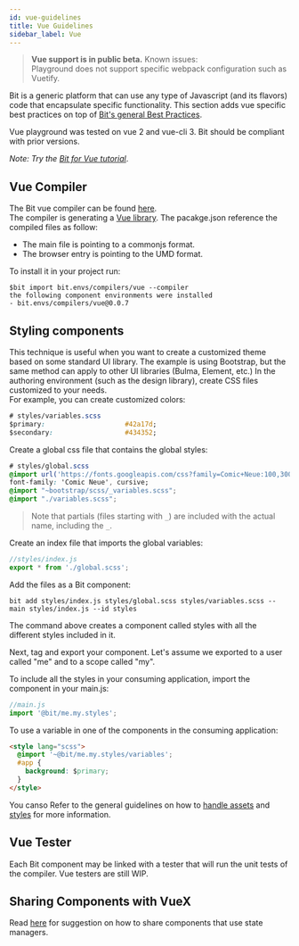 ```yaml
---
id: vue-guidelines
title: Vue Guidelines
sidebar_label: Vue
---
```


> **Vue support is in public beta.** Known issues:  
> Playground does not support specific webpack configuration such as Vuetify.

Bit is a generic platform that can use any type of Javascript (and its flavors) code that encapsulate specific functionality. This section adds vue specific best practices on top of [Bit's general Best Practices](/docs/best-practices.html).

Vue playground was tested on vue 2 and vue-cli 3. Bit should be compliant with prior versions.

_Note: Try the [Bit for Vue tutorial](https://docs.bit.dev/docs/tutorials/bit-vue-tutorial)_.

## Vue Compiler

The Bit vue compiler can be found [here](https://bit.dev/bit/envs/compilers/vue).  
The compiler is generating a [Vue library](https://cli.vuejs.org/guide/build-targets.html#library). The pacakge.json reference the compiled files as follow:

- The main file is pointing to a commonjs format.
- The browser entry is pointing to the UMD format.

To install it in your project run:

```shell
$bit import bit.envs/compilers/vue --compiler
the following component environments were installed
- bit.envs/compilers/vue@0.0.7
```

## Styling components

This technique is useful when you want to create a customized theme based on some standard UI library. The example is using Bootstrap, but the same method can apply to other UI libraries (Bulma, Element, etc.)
In the authoring environment (such as the design library), create CSS files customized to your needs.  
For example, you can create customized colors:

```css
# styles/variables.scss
$primary:                    #42a17d;
$secondary:                  #434352;
```

Create a global css file that contains the global styles:

```css
# styles/global.scss
@import url('https://fonts.googleapis.com/css?family=Comic+Neue:100,300,400,500,600,700&display=swap');
font-family: 'Comic Neue', cursive;
@import "~bootstrap/scss/_variables.scss";
@import "./variables.scss";
```

> Note that partials (files starting with `_`) are included with the actual name, including the `_`.

Create an index file that imports the global variables:

```javascript
//styles/index.js
export * from './global.scss';
```

Add the files as a Bit component:

```shell
bit add styles/index.js styles/global.scss styles/variables.scss --main styles/index.js --id styles
```

The command above creates a component called styles with all the different styles included in it.

Next, tag and export your component. Let's assume we exported to a user called "me" and to a scope called "my".

To include all the styles in your consuming application, import the component in your main.js:

```javascript
//main.js
import '@bit/me.my.styles';
```

To use a variable in one of the components in the consuming application:

```html
<style lang="scss">
  @import '~@bit/me.my.styles/variables';
  #app {
    background: $primary;
  }
</style>
```

You canso Refer to the general guidelines on how to [handle assets](/docs/best-practices#handling-assets) and [styles](/docs/best-practices#handling-styles) for more information.

## Vue Tester

Each Bit component may be linked with a tester that will run the unit tests of the compiler. Vue testers are still WIP.

## Sharing Components with VueX

Read [here](/docs/best-practices#state-managers) for suggestion on how to share components that use state managers.
